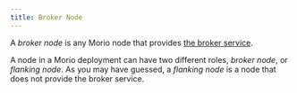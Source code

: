 ```yaml
---
title: Broker Node
---
```


A _broker node_ is any Morio node that provides [the broker service](/docs/guides/services/broker).

A node in a Morio deployment can have two different roles, _broker node_, or _flanking node_.
As you may have guessed, a _flanking node_ is a node that does not provide the broker service.
